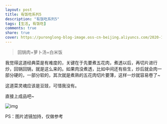 ```yaml
---
layout: post
title: 有饭吃系列5
description: "有饭吃系列5"
tags: [生活, 有饭吃]
comments: true
share: true
cover: https://puronglong-blog-image.oss-cn-beijing.aliyuncs.com/2020-12-26-IMG_4291.JPG
---
```


> 回锅肉+萝卜汤+白米饭

<!-- more -->

我觉得这道经典菜是有难度的，关键在于先要煮五花肉，煮透以后，再切片进行炒，回锅回锅，就是这么来的。如果肉没煮透，比如中间还有些生，炒后就会肉一部分硬的，一部分软的，其次就是煮熟的五花肉切片要薄，这样一炒就容易卷了~

这道菜灵魂应该是豆豉，可惜我没有。

直接上成品吧~

![img](https://puronglong-blog-image.oss-cn-beijing.aliyuncs.com/2020-12-26-IMG_4291.JPG)

PS：图片滤镜加持，仅做参考
